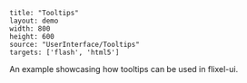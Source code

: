 ```
title: "Tooltips"
layout: demo
width: 800
height: 600
source: "UserInterface/Tooltips"
targets: ['flash', 'html5']
```

An example showcasing how tooltips can be used in flixel-ui.